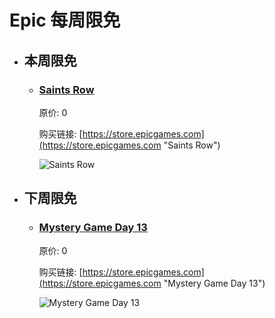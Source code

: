 # Epic 每周限免

- ## 本周限免


  - ### [Saints Row](https://store.epicgames.com "Saints Row")

    原价: 0

    购买链接: [https://store.epicgames.com](https://store.epicgames.com "Saints Row")

    ![Saints Row](https://cdn1.epicgames.com/offer/d5241c76f178492ea1540fce45616757/Free-Game-12-teaser_1920x1080-7c6678532cc83175872a3887ab992282)


- ## 下周限免


  - ### [Mystery Game Day 13](https://store.epicgames.com "Mystery Game Day 13")

    原价: 0

    购买链接: [https://store.epicgames.com](https://store.epicgames.com "Mystery Game Day 13")

    ![Mystery Game Day 13](https://cdn1.epicgames.com/offer/d5241c76f178492ea1540fce45616757/Free-Game-13-teaser_1920x1080-e1cf2e4600bab328e4519d09432d5d07)

